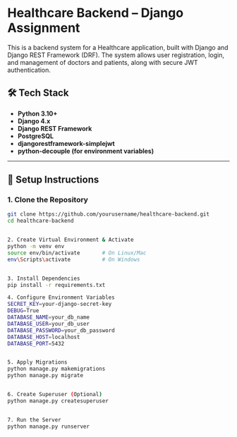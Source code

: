 # Healthcare Backend – Django Assignment

This is a backend system for a Healthcare application, built with Django and Django REST Framework (DRF). The system allows user registration, login, and management of doctors and patients, along with secure JWT authentication.

## 🛠 Tech Stack

- **Python 3.10+**
- **Django 4.x**
- **Django REST Framework**
- **PostgreSQL**
- **djangorestframework-simplejwt**
- **python-decouple (for environment variables)**

---

## 🔧 Setup Instructions

### 1. Clone the Repository

```bash
git clone https://github.com/yourusername/healthcare-backend.git
cd healthcare-backend


2. Create Virtual Environment & Activate
python -m venv env
source env/bin/activate       # On Linux/Mac
env\Scripts\activate          # On Windows


3. Install Dependencies
pip install -r requirements.txt

4. Configure Environment Variables
SECRET_KEY=your-django-secret-key
DEBUG=True
DATABASE_NAME=your_db_name
DATABASE_USER=your_db_user
DATABASE_PASSWORD=your_db_password
DATABASE_HOST=localhost
DATABASE_PORT=5432


5. Apply Migrations
python manage.py makemigrations
python manage.py migrate


6. Create Superuser (Optional)
python manage.py createsuperuser


7. Run the Server
python manage.py runserver


